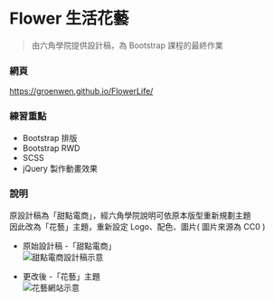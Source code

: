 # Flower 生活花藝
>由六角學院提供設計稿，為 Bootstrap 課程的最終作業  

### 網頁
https://groenwen.github.io/FlowerLife/

### 練習重點
* Bootstrap 排版
* Bootstrap RWD
* SCSS
* jQuery 製作動畫效果

### 說明  
原設計稿為「甜點電商」，經六角學院說明可依原本版型重新規劃主題  
因此改為「花藝」主題，重新設定 Logo、配色、圖片( 圖片來源為 CC0 )

* 原始設計稿 -「甜點電商」  
![甜點電商設計稿示意](https://groenwen.github.io/FlowerLife/images/README_image1.png)

* 更改後 -「花藝」主題  
![花藝網站示意](https://groenwen.github.io/FlowerLife/images/README_image2.png)

